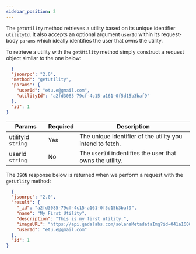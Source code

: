 ```yaml
---
sidebar_position: 2
---
```



The `getUtility` method retrieves a utility based on its unique identifier `utilityId`. It also accepts an optional argument `userId` within its request-body `params` which ideally identifies the user that owns the utility.

To retrieve a utility with the `getUtility` method simply construct a request object similar to the one below:

```json
  {
  "jsonrpc": "2.0",
  "method": "getUtility",
  "params": {
    "userId": "etu.e@gmail.com",
    "utilityId": "a2fd3085-79cf-4c15-a161-0f5d15b3baf9"
  },
  "id": 1
}
```

| Params                       | Required                              | Description
|------------------------------|---------------------------------------|---------------------------------------|
| utilityId `string`                    | Yes                                   | The unique identifier of the utility you intend to fetch.
| userId `string`                       | No                                    | The `userId` indentifies the user that owns the utility.

The `JSON` response below is returned when we perform a request with the `getUtlity` method:

```json
  {
  "jsonrpc": "2.0",
  "result": {
    "_id": "a2fd3085-79cf-4c15-a161-0f5d15b3baf9",
    "name": "My First Utility",
    "description": "This is my first utility.",
    "imageURL": "https://api.gadalabs.com/solanaMetadataImg?id=041a1606-8573-4508-ad22-c303658bb43d",
    "userId": "etu.e@gmail.com"
  },
  "id": 1
}
```
